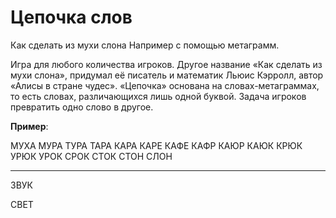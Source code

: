 # Цепочка слов
Как сделать из мухи слона
Например с помощью метаграмм. 

Игра для любого количества игроков. Другое название «Как сделать из мухи слона», придумал её писатель и математик Льюис Кэрролл, автор «Алисы в стране чудес».
«Цепочка» основана на словах-метаграммах, то есть словах, различающихся лишь одной буквой. Задача игроков
превратить одно слово в другое.

**Пример**:

МУХА
МУРА
ТУРА
ТАРА
КАРА
КАРЕ
КАФЕ
КАФР
КАЮР
КАЮК
КРЮК
УРЮК
УРОК
СРОК
СТОК
СТОН
СЛОН

---

ЗВУК

СВЕТ
